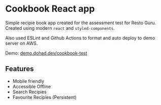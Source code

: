 # Cookbook React app

Simple recipie book app created for the assessment test for Resto Guru. Created using modern `react` and `styled-components`.

Also used ESLint and Github Actions to format and auto deploy to demo server on AWS.

Demo: [demo.dohad.dev/cookbook-test](https://demo.dohad.dev/cookbook-test)

## Features

- Mobile friendly
- Accessible Offline
- Search Recipies
- Favourite Recipies (Persistent)
